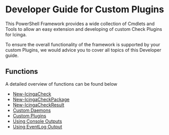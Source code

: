 Developer Guide for Custom Plugins
===

This PowerShell Framework provides a wide collection of Cmdlets and Tools to allow an easy extension and developing of custom Check Plugins for Icinga.

To ensure the overall functionality of the framework is supported by your custom Plugins, we would advice you to cover all topics of this Developer guide.

Functions
---

A detailed overview of functions can be found below

* [New-IcingaCheck](developerguide/01-New-IcingaCheck.md)
* [New-IcingaCheckPackage](developerguide/02-New-IcingaCheckPackage.md)
* [New-IcingaCheckResult](developerguide/03-New-IcingaCheckResult.md)
* [Custom Daemons](developerguide/10-Custom-Daemons.md)
* [Custom Plugins](developerguide/11-Custom-Plugins.md)
* [Using Console Outputs](developerguide/20-Using-Console-Outputs.md)
* [Using EventLog Output](developerguide/20-Using-EventLog-Outputs.md)
